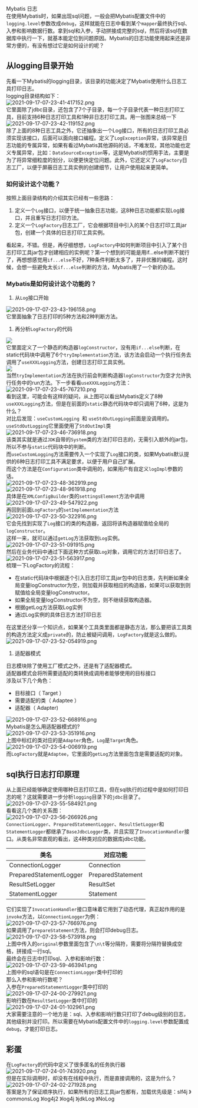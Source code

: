 Mybatis 日志<br />在使用Mybatis时，如果出现sql问题，一般会把Mybatis配置文件中的`logging.level`参数改成`debug`，这样就能在日志中看到某个`mapper`最终执行sql、入参和影响数据行数。拿到sql和入参，手动拼接成完整的sql，然后将该sql在数据库中执行一下，就基本能定位到问题原因。Mybatis的日志功能使用起来还是非常方便的，有没有想过它是如何设计的呢？
<a name="zOhqv"></a>
## 从logging目录开始
先看一下Mybatis的logging目录，该目录的功能决定了Mybatis使用什么日志工具打印日志。<br />logging目录结构如下：<br />![2021-09-17-07-23-41-417152.png](https://cdn.nlark.com/yuque/0/2021/png/396745/1631834935684-1279adcb-89ea-4be8-83cc-c070a0a6f27c.png#clientId=u76ff439f-72cb-4&from=ui&id=ue38a9a12&originHeight=458&originWidth=428&originalType=binary&ratio=1&size=32900&status=done&style=none&taskId=ufb7c605a-9ede-419a-a862-2a2160fa6f0)<br />它里面除了jdbc目录，还包含了7个子目录，每一个子目录代表一种日志打印工具，目前支持6种日志打印工具和1种非日志打印工具。用一张图来总结一下<br />![2021-09-17-07-23-42-119152.png](https://cdn.nlark.com/yuque/0/2021/png/396745/1631834935701-21eddde4-423c-4289-9867-f1187c292010.png#clientId=u76ff439f-72cb-4&from=ui&id=X2lDk&originHeight=667&originWidth=1080&originalType=binary&ratio=1&size=76577&status=done&style=shadow&taskId=u48272f9a-233b-4b40-b8ae-d8ef3a08977)<br />除了上面的8种日志工具之外，它还抽象出一个Log接口，所有的日志打印工具必须实现该接口，后面可以面向接口编程。定义了`LogException`异常，该异常是日志功能的专属异常，如果有看过Mybatis其他源码的话，不难发现，其他功能也定义专属异常，比如：`DataSourceException`等，这是Mybatis的惯用手法，主要是为了将异常细粒度的划分，以便更快定位问题。此外，它还定义了`LogFactory`日志工厂，以便于屏蔽日志工具实例的创建细节，让用户使用起来更简单。
<a name="mC1RS"></a>
### 如何设计这个功能？
按照上面目录结构的介绍其实已经有一些思路：

1. 定义一个`Log`接口，以便于统一抽象日志功能，这8种日志功能都实现Log接口，并且重写日志打印方法。
2. 定义一个`LogFactory`日志工厂，它会根据项目中引入的某个日志打印工具jar包，创建一个具体的日志打印工具实例。

看起来，不错。但是，再仔细想想，`LogFactory`中如何判断项目中引入了某个日志打印工具jar包才创建相应的实例呢？第一个想到的可能是用if...else判断不就行了，再想想感觉用`if...else`不好，7种条件判断太多了，并非优雅的编程。这时候，会想一些避免太长`if...else`判断的方法，Mybatis用了一个新的办法。
<a name="uhWI2"></a>
### Mybatis是如何设计这个功能的？

1. 从`Log`接口开始

![2021-09-17-07-23-43-196158.png](https://cdn.nlark.com/yuque/0/2021/png/396745/1631834952205-d13a073d-ecc5-40bc-82b9-ce694ecd28bc.png#clientId=u76ff439f-72cb-4&from=ui&id=u5613c517&originHeight=614&originWidth=540&originalType=binary&ratio=1&size=52006&status=done&style=none&taskId=ub6daab65-470b-4b36-96ce-3d2d181ffe7)<br />它里面抽象了日志打印的5种方法和2种判断方法。

1. 再分析`LogFactory`的代码

![](https://cdn.nlark.com/yuque/0/2021/webp/396745/1631834601744-863076ae-507f-4f6e-bde8-218cd6e22751.webp#clientId=u76ff439f-72cb-4&from=paste&id=ufacad3ad&originHeight=1174&originWidth=860&originalType=url&ratio=1&status=done&style=none&taskId=u88bb669d-6ca2-47dc-8e2a-9d3b5c00194)<br />它里面定义了一个静态的构造器`logConstructor`，没有用`if...else`判断，在static代码块中调用了6个`tryImplementation`方法，该方法会启动一个执行任务去调用了`useXXXLogging`方法，创建日志打印工具实例。<br />![](https://cdn.nlark.com/yuque/0/2021/webp/396745/1631834601776-89a259c7-13e8-470a-8555-cad1b7cd7d5a.webp#clientId=u76ff439f-72cb-4&from=paste&id=u1454e81b&originHeight=340&originWidth=852&originalType=url&ratio=1&status=done&style=none&taskId=u15e95d81-d794-4789-9b1a-e010857dd07)<br />当然`tryImplementation`方法在执行前会判断构造器`logConstructor`为空才允许执行任务中的run方法。下一步看看`useXXXLogging`方法：<br />![2021-09-17-07-23-45-767210.png](https://cdn.nlark.com/yuque/0/2021/png/396745/1631834975894-1dde733d-db20-469f-ae1d-75d0e0e8cb15.png#clientId=u76ff439f-72cb-4&from=ui&id=u8c525149&originHeight=770&originWidth=1080&originalType=binary&ratio=1&size=244163&status=done&style=none&taskId=u305e0380-9893-4959-befc-44defaa9006)<br />看到这里，可能会有这样的疑问，从上图可以看出Mybatis定义了8种`useXXXLogging`方法，但是在前面的`static`静态代码块中却只调用了6种，这是为什么？<br />对比后发现：`useCustomLogging `和 `useStdOutLogging`前面是没调用的。`useStdOutLogging`它里面使用了`StdOutImpl`类<br />![2021-09-17-07-23-46-736918.png](https://cdn.nlark.com/yuque/0/2021/png/396745/1631834991933-09cddeaf-de09-49cc-9790-7ed502c27faa.png#clientId=u76ff439f-72cb-4&from=ui&id=u9ff3e849&originHeight=1094&originWidth=826&originalType=binary&ratio=1&size=129493&status=done&style=none&taskId=u492abe5d-c189-405b-8883-f6f10ee9263)<br />该类其实就是通过`JDK`自带的`System`类的方法打印日志的，无需引入额外的jar包，所以不参与`static`代码块中的判断。<br />而`useCustomLogging`方法需要传入一个实现了`Log`接口的类，如果Mybatis默认提供的6种日志打印工具不满足要求，以便于用户自己扩展。<br />而这个方法是在`Configuration`类中调用的，如果用户有自定义`logImpl`参数的话。<br />![2021-09-17-07-23-48-362919.png](https://cdn.nlark.com/yuque/0/2021/png/396745/1631834991874-7bd048eb-ee4a-483b-872f-9c93d278064e.png#clientId=u76ff439f-72cb-4&from=ui&id=i8g0X&originHeight=77&originWidth=401&originalType=binary&ratio=1&size=3105&status=done&style=shadow&taskId=u5ca2edd4-2a74-43c2-bd6d-b9d02ec0924)<br />![2021-09-17-07-23-48-961918.png](https://cdn.nlark.com/yuque/0/2021/png/396745/1631834991893-494e487d-b5fa-43ab-9534-d881bfae48dd.png#clientId=u76ff439f-72cb-4&from=ui&id=PLWHK&originHeight=256&originWidth=880&originalType=binary&ratio=1&size=35504&status=done&style=none&taskId=u1ff0d645-982d-422f-97af-2f00c68f52d)<br />具体是在`XMLConfigBuilder`类的`settingsElement`方法中调用<br />![2021-09-17-07-23-49-547922.png](https://cdn.nlark.com/yuque/0/2021/png/396745/1631835017261-20306d95-9453-4b1a-8a83-d08550edf4a9.png#clientId=u76ff439f-72cb-4&from=ui&id=ud8dcebc3&originHeight=73&originWidth=1080&originalType=binary&ratio=1&size=39989&status=done&style=none&taskId=u9168a381-917b-449b-90db-713338cba13)<br />再回到前面`LogFactory`的`setImplementation`方法<br />![2021-09-17-07-23-50-322916.png](https://cdn.nlark.com/yuque/0/2021/png/396745/1631835017317-19dbb515-95f2-4890-a539-2067cba99b34.png#clientId=u76ff439f-72cb-4&from=ui&id=V5NLq&originHeight=404&originWidth=1080&originalType=binary&ratio=1&size=141701&status=done&style=none&taskId=uf41b53b6-93f9-47f3-8845-3354380d69a)<br />它会先找到实现了`Log`接口的类的构造器，返回将该构造器赋值给全局的`logConstructor`。<br />这样一来，就可以通过`getLog`方法获取到`Log`实例。<br />![2021-09-17-07-23-51-091915.png](https://cdn.nlark.com/yuque/0/2021/png/396745/1631835017334-c72fe408-05e8-433c-a815-8f4663c0594e.png#clientId=u76ff439f-72cb-4&from=ui&id=Q9r7u&originHeight=335&originWidth=1080&originalType=binary&ratio=1&size=77957&status=done&style=none&taskId=u5689376b-b59a-4b1c-93c7-0eab0dc5a81)<br />然后在业务代码中通过下面这种方式获取`Log`对象，调用它的方法打印日志了。<br />![2021-09-17-07-23-51-563917.png](https://cdn.nlark.com/yuque/0/2021/png/396745/1631835042768-7ec607ed-bb66-4b4e-8be0-de84896d98c1.png#clientId=u76ff439f-72cb-4&from=ui&id=u8e895ce2&originHeight=82&originWidth=1060&originalType=binary&ratio=1&size=13905&status=done&style=none&taskId=u49a2fb47-196c-4556-96bb-fc490461e1c)<br />梳理一下LogFactory的流程：

- 在static代码块中根据逐个引入日志打印工具jar包中的日志类，先判断如果全局变量logConstructor为空，则加载并获取相应的构造器，如果可以获取到则赋值给全局变量logConstructor。
- 如果全局变量logConstructor不为空，则不继续获取构造器。
- 根据getLog方法获取Log实例
- 通过Log实例的具体日志方法打印日志

在这里还分享一个知识点，如果某个工具类里面都是静态方法，那么要把该工具类的构造方法定义成`private`的，防止被疑问调用，`LogFactory`就是这么做的。<br />![2021-09-17-07-23-52-054919.png](https://cdn.nlark.com/yuque/0/2021/png/396745/1631835042775-8fbdeb66-0ce4-4dce-90ef-9e175025e007.png#clientId=u76ff439f-72cb-4&from=ui&id=Ge5hY&originHeight=156&originWidth=428&originalType=binary&ratio=1&size=11370&status=done&style=none&taskId=ub45f7443-3b83-485b-bdd5-b901e76e8c5)

1. 适配器模式

日志模块除了使用工厂模式之外，还是有了适配器模式。<br />适配器模式会将所需要适配的类转换成调用者能够使用的目标接口<br />涉及以下几个角色：

- 目标接口（ Target ）
- 需要适配的类（ Adaptee ）
- 适配器（ Adapter)

![2021-09-17-07-23-52-668916.png](https://cdn.nlark.com/yuque/0/2021/png/396745/1631835042784-0aeb87ad-9f86-40b1-bd91-8d64e0d2f45c.png#clientId=u76ff439f-72cb-4&from=ui&id=wlYiD&originHeight=312&originWidth=454&originalType=binary&ratio=1&size=11193&status=done&style=shadow&taskId=u8aa2ccf8-5fde-488b-ab80-ec5c36a7fe2)<br />Mybatis是怎么用适配器模式的?<br />![2021-09-17-07-23-53-351916.png](https://cdn.nlark.com/yuque/0/2021/png/396745/1631835088342-c0d7cfbf-d438-49ec-b4d5-83450aed1c44.png#clientId=u76ff439f-72cb-4&from=ui&id=ua49e0b10&originHeight=890&originWidth=684&originalType=binary&ratio=1&size=92129&status=done&style=none&taskId=ued176ea4-1ca4-4797-8fbd-d1fb5ec0e16)<br />上图中标红的类对应的是`Adapter`角色，`Log`是`Target`角色。<br />![2021-09-17-07-23-54-006919.png](https://cdn.nlark.com/yuque/0/2021/png/396745/1631835088350-ece426c3-fb93-4ad3-afdf-3f986f763a76.png#clientId=u76ff439f-72cb-4&from=ui&id=GD7Ri&originHeight=206&originWidth=1080&originalType=binary&ratio=1&size=53109&status=done&style=none&taskId=ud01bd411-f310-4c02-9b3a-b2d3b121f41)<br />而`LogFactory`就是`Adaptee`，它里面的`getLog`方法里面包含是需要适配的对象。
<a name="l1eij"></a>
## sql执行日志打印原理
从上面已经能够确定使用哪种日志打印工具，但在sql执行的过程中是如何打印日志的呢？这就需要进一步分析`logging`目录下的`jdbc`目录了。<br />![2021-09-17-07-23-55-584921.png](https://cdn.nlark.com/yuque/0/2021/png/396745/1631835088356-5b7f6d9a-c7a7-40fe-ad7a-a1c6f36d21f0.png#clientId=u76ff439f-72cb-4&from=ui&id=VhhdA&originHeight=234&originWidth=464&originalType=binary&ratio=1&size=28240&status=done&style=none&taskId=uba124dfe-0301-4724-8049-a38ff191cbf)<br />看看这几个类的关系图：<br />![2021-09-17-07-23-56-266926.png](https://cdn.nlark.com/yuque/0/2021/png/396745/1631835108503-036ca73a-439f-4e6e-8e00-831f70b5f3d8.png#clientId=u76ff439f-72cb-4&from=ui&id=ud38e8fb0&originHeight=223&originWidth=1080&originalType=binary&ratio=1&size=40531&status=done&style=none&taskId=u20b1158d-d236-4044-9318-38a492bbf69)<br />`ConnectionLogger`、`PreparedStatementLogger`、`ResultSetLogger`和`StatementLogger`都继承了`BaseJdbcLogger`类，并且实现了`InvocationHandler`接口。从类名非常直观的看出，这4种类对应的数据库jdbc功能。

| 类名 | 对应功能 |
| --- | --- |
| ConnectionLogger | Connection |
| PreparedStatementLogger | PreparedStatement |
| ResultSetLogger | ResultSet |
| StatementLogger | Statement |

它们实现了`InvocationHandler`接口意味着它用到了动态代理，真正起作用的是`invoke`方法，以`ConnectionLogger`为例：<br />![2021-09-17-07-23-57-766976.png](https://cdn.nlark.com/yuque/0/2021/png/396745/1631835108674-58e0bb4d-6089-42dd-aca3-03fa6357b470.png#clientId=u76ff439f-72cb-4&from=ui&id=wx4f2&originHeight=853&originWidth=1080&originalType=binary&ratio=1&size=322565&status=done&style=none&taskId=u7b6e21cc-bc29-491a-b3c7-7c1260a52a8)<br />如果调用了`prepareStatement`方法，则会打印debug日志。<br />![2021-09-17-07-23-58-573918.png](https://cdn.nlark.com/yuque/0/2021/png/396745/1631835108615-c5c09c22-ac6a-4039-8cb8-e20765accc5a.png#clientId=u76ff439f-72cb-4&from=ui&id=zV4jM&originHeight=569&originWidth=1080&originalType=binary&ratio=1&size=212736&status=done&style=none&taskId=ud2ef953d-31b0-4e29-93d4-60b7ca11a78)<br />上图中传入的`original`参数里面包含了`\n\t`等分隔符，需要将分隔符替换成空格，拼接成一行sql。<br />最终会在日志中打印sql、入参和影响行数：<br />![2021-09-17-07-23-59-463941.png](https://cdn.nlark.com/yuque/0/2021/png/396745/1631835129190-ce6d7bec-920b-4e88-a078-774eb2bf61b4.png#clientId=u76ff439f-72cb-4&from=ui&id=uff616160&originHeight=59&originWidth=1080&originalType=binary&ratio=1&size=45408&status=done&style=none&taskId=uc8592492-ea55-4519-8c42-2fdb3e7f91f)<br />上图中的sql语句是在`ConnectionLogger`类中打印的<br />那么入参和影响行数呢？<br />入参在`PreparedStatementLogger`类中打印的<br />![2021-09-17-07-24-00-279921.png](https://cdn.nlark.com/yuque/0/2021/png/396745/1631835129283-16476db5-f662-493b-9242-d92b853511dd.png#clientId=u76ff439f-72cb-4&from=ui&id=bjnGm&originHeight=496&originWidth=1080&originalType=binary&ratio=1&size=168098&status=done&style=none&taskId=u5703225b-3cdc-4cff-93a6-4b06b87ce73)<br />影响行数在`ResultSetLogger`类中打印的<br />![2021-09-17-07-24-01-102961.png](https://cdn.nlark.com/yuque/0/2021/png/396745/1631835129298-a2bff13c-195c-4748-9f90-fe96ec149064.png#clientId=u76ff439f-72cb-4&from=ui&id=B7MRW&originHeight=838&originWidth=1080&originalType=binary&ratio=1&size=214726&status=done&style=none&taskId=u2ab11d69-592a-4ca2-9152-c407f91d672)<br />大家需要注意的一个地方是：sql、入参和影响行数只打印了debug级别的日志，其他级别并没打印。所以需要在Mybatis配置文件中的`logging.level`参数配置成`debug`，才能打印日志。
<a name="DIC1Y"></a>
## 彩蛋
在`LogFactory`的代码中定义了很多匿名的任务执行器<br />![2021-09-17-07-24-01-743920.png](https://cdn.nlark.com/yuque/0/2021/png/396745/1631835145978-cf9a0f36-3970-436e-8519-dc9a846deecb.png#clientId=u76ff439f-72cb-4&from=ui&id=ue2d4f20a&originHeight=704&originWidth=594&originalType=binary&ratio=1&size=70662&status=done&style=none&taskId=u7388a787-1d5e-4889-9a62-95e57370c44)<br />但是在实际调用时，却没有在线程中执行，而是直接调用的，这是为什么？<br />![2021-09-17-07-24-02-271928.png](https://cdn.nlark.com/yuque/0/2021/png/396745/1631835145980-2ba0083b-de83-493b-8dc4-043b464e342e.png#clientId=u76ff439f-72cb-4&from=ui&id=tll6O&originHeight=350&originWidth=884&originalType=binary&ratio=1&size=32680&status=done&style=none&taskId=u11edcfe6-f04a-458a-b5d1-ca3335b71c8)<br />答案是为了保证顺序执行，如果所有的日志工具jar包都有，加载优先级是：slf4j 》commonsLog 》log4j2 》log4j 》jdkLog 》NoLog
